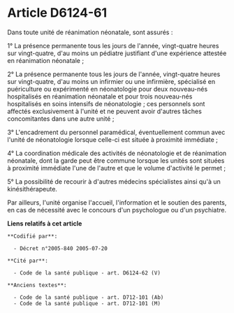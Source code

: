 # Article D6124-61

Dans toute unité de réanimation néonatale, sont assurés :

1° La présence permanente tous les jours de l'année, vingt-quatre heures sur vingt-quatre, d'au moins un pédiatre justifiant
d'une expérience attestée en réanimation néonatale ;

2° La présence permanente tous les jours de l'année, vingt-quatre heures sur vingt-quatre, d'au moins un infirmier ou une
infirmière, spécialisé en puériculture ou expérimenté en néonatologie pour deux nouveau-nés hospitalisés en réanimation
néonatale et pour trois nouveau-nés hospitalisés en soins intensifs de néonatologie ; ces personnels sont affectés
exclusivement à l'unité et ne peuvent avoir d'autres tâches concomitantes dans une autre unité ;

3° L'encadrement du personnel paramédical, éventuellement commun avec l'unité de néonatologie lorsque celle-ci est située à
proximité immédiate ;

4° La coordination médicale des activités de néonatologie et de réanimation néonatale, dont la garde peut être commune
lorsque les unités sont situées à proximité immédiate l'une de l'autre et que le volume d'activité le permet ;

5° La possibilité de recourir à d'autres médecins spécialistes ainsi qu'à un kinésithérapeute.

Par ailleurs, l'unité organise l'accueil, l'information et le soutien des parents, en cas de nécessité avec le concours d'un
psychologue ou d'un psychiatre.

**Liens relatifs à cet article**

	**Codifié par**:

	  - Décret n°2005-840 2005-07-20

	**Cité par**:

	  - Code de la santé publique - art. D6124-62 (V)

	**Anciens textes**:

	  - Code de la santé publique - art. D712-101 (Ab)
	  - Code de la santé publique - art. D712-101 (M)

